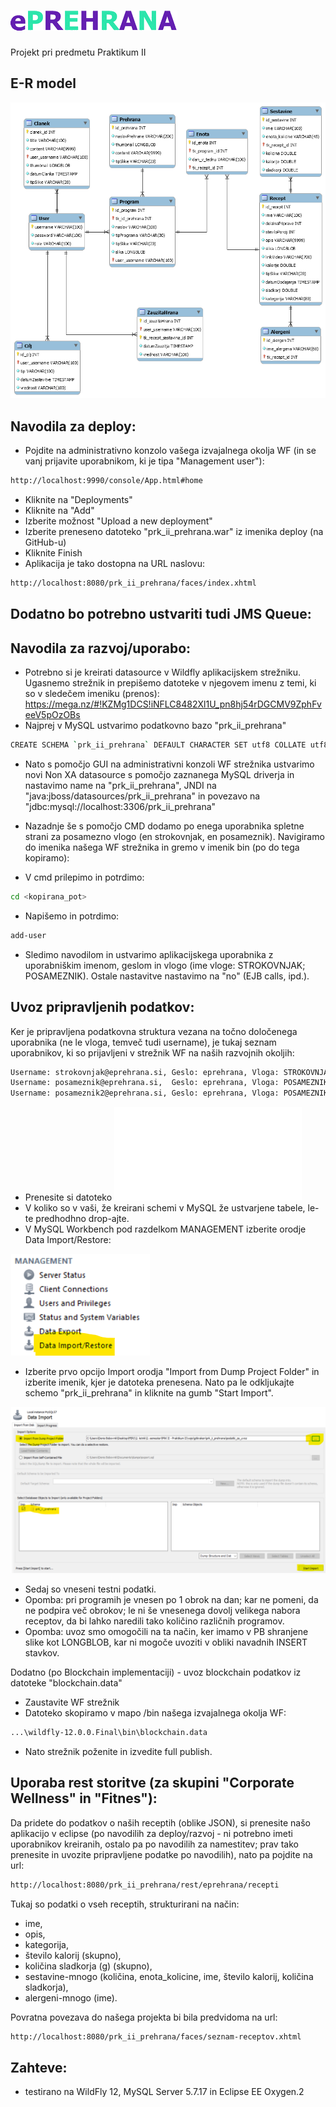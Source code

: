 # ![logo](/prk_ii_prehrana/WebContent/img/logo.png)
Projekt pri predmetu Praktikum II

## E-R model
![er_model](/er_model/er_model.png)

## Navodila za deploy:
- Pojdite na administrativno konzolo vašega izvajalnega okolja WF (in se vanj prijavite uporabnikom, ki je tipa "Management user"):
```bash
http://localhost:9990/console/App.html#home
```

- Kliknite na "Deployments"
- Kliknite na "Add"
- Izberite možnost "Upload a new deployment"
- Izberite preneseno datoteko "prk_ii_prehrana.war" iz imenika deploy (na GitHub-u)
- Kliknite Finish
- Aplikacija je tako dostopna na URL naslovu:
```bash
http://localhost:8080/prk_ii_prehrana/faces/index.xhtml
```

Dodatno bo potrebno ustvariti tudi JMS Queue: 
- 

## Navodila za razvoj/uporabo:
- Potrebno si je kreirati datasource v Wildfly aplikacijskem strežniku. Ugasnemo strežnik in prepišemo datoteke v njegovem imenu z temi, ki so v sledečem imeniku (prenos): https://mega.nz/#!KZMg1DCS!iNFLC8482Xl1U_pn8hj54rDGCMV9ZphFveeV5pOzOBs
- Najprej v MySQL ustvarimo podatkovno bazo "prk_ii_prehrana"
```bash
CREATE SCHEMA `prk_ii_prehrana` DEFAULT CHARACTER SET utf8 COLLATE utf8_slovenian_ci ;
```

- Nato s pomočjo GUI na administrativni konzoli WF strežnika ustvarimo novi Non XA datasource s pomočjo zaznanega MySQL driverja in nastavimo name na "prk_ii_prehrana", JNDI na "java:jboss/datasources/prk_ii_prehrana" in povezavo na "jdbc:mysql://localhost:3306/prk_ii_prehrana"

- Nazadnje še s pomočjo CMD dodamo po enega uporabnika spletne strani za posamezno vlogo (en strokovnjak, en posameznik). Navigiramo do imenika našega WF strežnika in gremo v imenik bin (po do tega kopiramo):

- V cmd prilepimo in potrdimo:
```bash
cd <kopirana_pot>
```

- Napišemo in potrdimo:
```bash
add-user
```

- Sledimo navodilom in ustvarimo aplikacijskega uporabnika z uporabniškim imenom, geslom in vlogo (ime vloge: STROKOVNJAK; POSAMEZNIK). Ostale nastavitve nastavimo na "no" (EJB calls, ipd.).

## Uvoz pripravljenih podatkov:
Ker je pripravljena podatkovna struktura vezana na točno določenega uporabnika (ne le vloga, temveč tudi username), je tukaj seznam uporabnikov, ki so prijavljeni v strežnik WF na naših razvojnih okoljih:
```bash
Username: strokovnjak@eprehrana.si, Geslo: eprehrana, Vloga: STROKOVNJAK
Username: posameznik@eprehrana.si,  Geslo: eprehrana, Vloga: POSAMEZNIK
Username: posameznik2@eprehrana.si, Geslo: eprehrana, Vloga: POSAMEZNIK
```

- Prenesite si datoteko ![prk_ii_prehrana.sql](/podatki_za_uvoz/prk_ii_prehrana.sql)
- V koliko so v vaši, že kreirani schemi v MySQL že ustvarjene tabele, le-te predhodhno drop-ajte.
- V MySQL Workbench pod razdelkom MANAGEMENT izberite orodje Data Import/Restore:

![1.png](/podatki_za_uvoz/1.png)

- Izberite prvo opcijo Import orodja "Import from Dump Project Folder" in izberite imenik, kjer je datoteka prenesena. Nato pa le odkljukajte schemo "prk_ii_prehrana" in kliknite na gumb "Start Import".

![2.png](/podatki_za_uvoz/2.png)

- Sedaj so vneseni testni podatki. 
- Opomba: pri programih je vnesen po 1 obrok na dan; kar ne pomeni, da ne podpira več obrokov; le ni še vnesenega dovolj velikega nabora receptov, da bi lahko naredili tako količino različnih programov.
- Opomba: uvoz smo omogočili na ta način, ker imamo v PB shranjene slike kot LONGBLOB, kar ni mogoče uvoziti v obliki navadnih INSERT stavkov.

Dodatno (po Blockchain implementaciji) - uvoz blockchain podatkov iz datoteke "blockchain.data"
- Zaustavite WF strežnik
- Datoteko skopiramo v mapo /bin našega izvajalnega okolja WF:
```bash
...\wildfly-12.0.0.Final\bin\blockchain.data
```
- Nato strežnik poženite in izvedite full publish.

## Uporaba rest storitve (za skupini "Corporate Wellness" in "Fitnes"):
Da pridete do podatkov o naših receptih (oblike JSON), si prenesite našo aplikacijo v eclipse (po navodilih za deploy/razvoj - ni potrebno imeti uporabnikov kreiranih, ostalo pa po navodilih za namestitev; prav tako prenesite in uvozite pripravljene podatke po navodilih), nato pa pojdite na url: 
```bash
http://localhost:8080/prk_ii_prehrana/rest/eprehrana/recepti
```
Tukaj so podatki o vseh receptih, strukturirani na način:
- ime, 
- opis,
- kategorija, 
- število kalorij (skupno), 
- količina sladkorja (g) (skupno), 
- sestavine-mnogo (količina, enota_kolicine, ime, število kalorij, količina sladkorja),
- alergeni-mnogo (ime).

Povratna povezava do našega projekta bi bila predvidoma na url:
```bash
http://localhost:8080/prk_ii_prehrana/faces/seznam-receptov.xhtml
```

## Zahteve:
- testirano na WildFly 12, MySQL Server 5.7.17 in Eclipse EE Oxygen.2
